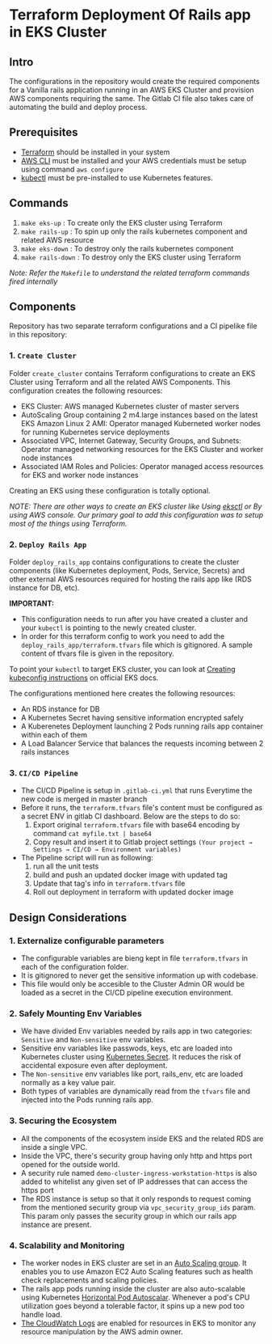 # Terraform Deployment Of Rails app in EKS Cluster

## Intro

The configurations in the repository would create the required components for a Vanilla rails application running in an AWS EKS Cluster and provision AWS components requiring the same. The Gitlab CI file also takes care of automating the build and deploy process.

## Prerequisites

- [Terraform](https://learn.hashicorp.com/terraform/getting-started/install.html) should be installed in your system
- [AWS CLI](https://docs.aws.amazon.com/cli/latest/userguide/cli-chap-install.html) must be installed and your AWS credentials must be setup using command `aws configure`
- [kubectl](https://kubernetes.io/docs/tasks/tools/install-kubectl/) must be pre-installed to use Kubernetes features.

## Commands

1. `make eks-up` : To create only the EKS cluster using Terraform
2. `make rails-up` : To spin up only the rails kubernetes component and related AWS resource
3. `make eks-down` : To destroy only the rails kubernetes component
4. `make rails-down` : To destroy only the EKS cluster using Terraform

*Note: Refer the `Makefile` to understand the related terraform commands fired internally*

## Components

Repository has two separate terraform configurations and a CI pipelike file in this repository:

### 1. `Create Cluster`
 
Folder `create_cluster` contains Terraform configurations to create an EKS Cluster using Terraform and all the related AWS Components. This configuration creates the following resources:

- EKS Cluster: AWS managed Kubernetes cluster of master servers
- AutoScaling Group containing 2 m4.large instances based on the latest EKS Amazon Linux 2 AMI: Operator managed Kuberneted worker nodes for running Kubernetes service deployments
- Associated VPC, Internet Gateway, Security Groups, and Subnets: Operator managed networking resources for the EKS Cluster and worker node instances
- Associated IAM Roles and Policies: Operator managed access resources for EKS and worker node instances

Creating an EKS using these configuration is totally optional.

*NOTE: There are other ways to create an EKS cluster like Using [eksctl](https://docs.aws.amazon.com/eks/latest/userguide/getting-started-eksctl.html) or By using AWS console. Our primary goal to add this configuration was to setup most of the things using Terraform.*

### 2. `Deploy Rails App`

Folder `deploy_rails_app` contains configurations to create the cluster components (like Kubernetes deployment, Pods, Service, Secrets) and other external AWS resources required for hosting the rails app like (RDS instance for DB, etc).

**IMPORTANT:**
- This configuration needs to run after you have created a cluster and your `kubectl` is pointing to the newly created cluster.
- In order for this terraform config to work you need to add the `deploy_rails_app/terraform.tfvars` file which is gitignored. A sample content of tfvars file is given in the repository.

To point your `kubectl` to target EKS cluster, you can look at [Creating kubeconfig instructions](https://docs.aws.amazon.com/eks/latest/userguide/create-kubeconfig.html) on official EKS docs.

The configurations mentioned here creates the following resources:

- An RDS instance for DB
- A Kubernetes Secret having sensitive information encrypted safely
- A Kuberenetes Deployment launching 2 Pods running rails app container within each of them
- A Load Balancer Service that balances the requests incoming between 2 rails instances

### 3. `CI/CD Pipeline`
- The CI/CD Pipeline is setup in `.gitlab-ci.yml` that runs Everytime the new code is merged in master branch
- Before it runs, the `terraform.tfvars` file's content must be configured as a secret ENV in gitlab CI dashboard. Below are the steps to do so:
  1. Export original `terraform.tfvars` file with base64 encoding by command `cat myfile.txt | base64`
  2. Copy result and insert it to Gitlab project settings
    `(Your project → Settings → CI/CD → Environment variables)`
- The Pipeline script will run as following:
  1. run all the unit tests
  2. build and push an updated docker image with updated tag
  3. Update that tag's info in `terraform.tfvars` file
  4. Roll out deployment in terraform with updated docker image


## Design Considerations

### 1. Externalize configurable parameters
- The configurable variables are bieng kept in file `terraform.tfvars` in each of the configuration folder.
- It is gitignored to never get the sensitive information up with codebase.
- This file would only be accesible to the Cluster Admin OR would be loaded as a secret in the CI/CD pipeline execution environment.

### 2. Safely Mounting Env Variables

- We have divided Env variables needed by rails app in two categories: `Sensitive` and `Non-sensitive` env variables.
- Sensitive env variables like passwods, keys, etc are loaded into Kubernetes cluster using [Kubernetes Secret](https://kubernetes.io/docs/concepts/configuration/secret/). It reduces the risk of accidental exposure even after deployment.
- The `Non-sensitive` env variables like port, rails_env, etc are loaded normally as a key value pair.
- Both types of variables are dynamically read from the `tfvars` file and injected into the Pods running rails app.

### 3. Securing the Ecosystem

- All the components of the ecosystem inside EKS and the related RDS are inside a single VPC.
- Inside the VPC, there's security group having only http and https port opened for the outside world. 
- A security rule named `demo-cluster-ingress-workstation-https` is also added to whitelist any given set of IP addresses that can access the https port
- The RDS instance is setup so that it only responds to request coming from the mentioned security group via `vpc_security_group_ids` param. This param only passes the security group in which our rails app instance are present.

### 4. Scalability and Monitoring
- The worker nodes in EKS cluster are set in an [Auto Scaling group](https://docs.aws.amazon.com/autoscaling/ec2/userguide/AutoScalingGroup.html). It enables you to use Amazon EC2 Auto Scaling features such as health check replacements and scaling policies.
- The rails app pods running inside the cluster are also auto-scalable using Kubernetes [Horizontal Pod Autoscalar](https://kubernetes.io/docs/tasks/run-application/horizontal-pod-autoscale/). Whenever a pod's CPU utilization goes beyond a tolerable factor, it spins up a new pod too handle load.  
- [The CloudWatch Logs](https://docs.aws.amazon.com/eks/latest/userguide/control-plane-logs.html) are enabled for resources in EKS to monitor any resource manipulation by the AWS admin owner.
